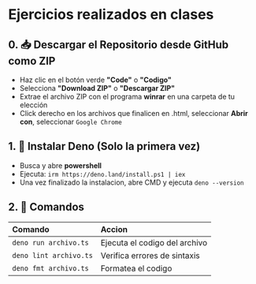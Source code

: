 # Ejercicios realizados en clases

## 0. 📥 Descargar el Repositorio desde GitHub como ZIP

- Haz clic en el botón verde **"Code"** o **"Codigo"**
- Selecciona **"Download ZIP"** o **"Descargar ZIP"**
- Extrae el archivo ZIP con el programa **winrar** en una carpeta de tu elección
- Click derecho en los archivos que finalicen en .html, seleccionar **Abrir con**, seleccionar `Google Chrome`

## 1. 🧰 Instalar Deno (Solo la primera vez)

- Busca y abre **powershell**
- Ejecuta: `irm https://deno.land/install.ps1 | iex`
- Una vez finalizado la instalacion, abre CMD y ejecuta `deno --version`

## 2. 🚀 Comandos

| Comando                   | Accion                                           |
| :------------------------ | :----------------------------------------------- |
| `deno run archivo.ts`             | Ejecuta el codigo del archivo|
| `deno lint archivo.ts`             | Verifica errores de sintaxis|
| `deno fmt archivo.ts`           | Formatea el codigo |
